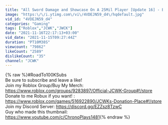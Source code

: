 ```yaml
---
title: "All Sword Damage and Showcase On A 25Mil Player [Update 16] - Blox Fruits Update 16 [Roblox]"
image: "https:\/\/i.ytimg.com\/vi\/4VDEJN59_d4\/hqdefault.jpg"
vid_id: "4VDEJN59_d4"
categories: "Gaming"
tags: ["Roblox","JCWK","JWCK"]
date: "2021-11-16T22:17:13+03:00"
vid_date: "2021-11-15T09:27:44Z"
duration: "PT10M38S"
viewcount: "79862"
likeCount: "2589"
dislikeCount: "35"
channel: "JCWK"
---
```

{% raw %}#RoadTo100KSubs​<br />Be sure to subscribe and leave a like!<br />Join my Roblox Group/Buy My Merch: <a rel="nofollow" target="blank" href="https://www.roblox.com/groups/9283897/Official-JCWK-Group#!/store">https://www.roblox.com/groups/9283897/Official-JCWK-Group#!/store</a><br />Donate to me Robux if you want! : <a rel="nofollow" target="blank" href="https://www.roblox.com/games/516922890/JCWKs-Donation-Place#!/store">https://www.roblox.com/games/516922890/JCWKs-Donation-Place#!/store</a><br />Join my Discord Server:  <a rel="nofollow" target="blank" href="https://discord.gg/EZZsz8TzwC">https://discord.gg/EZZsz8TzwC</a><br />Guy who made this thumbnail: <a rel="nofollow" target="blank" href="https://www.youtube.com/c/ChronoPlays1481">https://www.youtube.com/c/ChronoPlays1481</a>{% endraw %}
